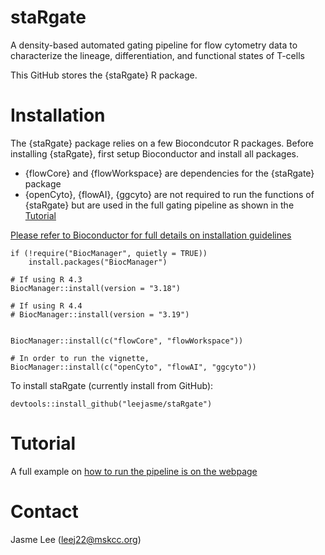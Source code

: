 # staRgate
A density-based automated gating pipeline for flow cytometry data to characterize the lineage, differentiation, and functional states of T-cells

This GitHub stores the {staRgate} R package.

# Installation

The {staRgate} package relies on a few Biocondcutor R packages.
Before installing {staRgate}, first setup Bioconductor and install all packages. 

+ {flowCore} and {flowWorkspace} are dependencies for the {staRgate} package
+ {openCyto}, {flowAI}, {ggcyto} are not required to run the functions of {staRgate} but are used in the full gating pipeline as shown in the [Tutorial](https://leejasme.github.io/staRgate/articles/vignette_run_pipeline.html)

[Please refer to Bioconductor for full details on installation guidelines](https://www.bioconductor.org/install/)

```
if (!require("BiocManager", quietly = TRUE))
    install.packages("BiocManager")

# If using R 4.3
BiocManager::install(version = "3.18")

# If using R 4.4
# BiocManager::install(version = "3.19")


BiocManager::install(c("flowCore", "flowWorkspace"))

# In order to run the vignette,
BiocManager::install(c("openCyto", "flowAI", "ggcyto"))
```


To install staRgate (currently install from GitHub): 

```
devtools::install_github("leejasme/staRgate")
```

# Tutorial 

A full example on [how to run the pipeline is on the webpage](https://leejasme.github.io/staRgate/articles/vignette_run_pipeline.html)

# Contact
Jasme Lee (leej22@mskcc.org)

